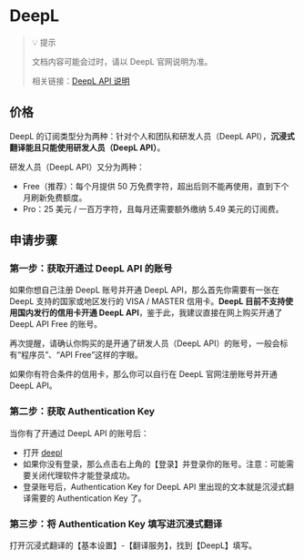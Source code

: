 # DeepL

> 💡 提示 
> 
> 文档内容可能会过时，请以 DeepL 官网说明为准。
> 
> 相关链接：[DeepL API 说明](https://www.deepl.com/zh/pro#developer)

## 价格

DeepL 的订阅类型分为两种：针对个人和团队和研发人员（DeepL API），**沉浸式翻译能且只能使用研发人员（DeepL API）**。

研发人员（DeepL API）又分为两种：

- Free（推荐）：每个月提供 50 万免费字符，超出后则不能再使用，直到下个月刷新免费额度。
- Pro：25 美元 / 一百万字符，且每月还需要额外缴纳 5.49 美元的订阅费。

## 申请步骤

### 第一步：获取开通过 DeepL API 的账号

如果你想自己注册 DeepL 账号并开通 DeepL API，那么首先你需要有一张在 DeepL 支持的国家或地区发行的 VISA / MASTER 信用卡。**DeepL 目前不支持使用国内发行的信用卡开通 DeepL API**，鉴于此，我建议直接在网上购买开通了 DeepL API Free 的账号。

再次提醒，请确认你购买的是开通了研发人员（DeepL API）的账号，一般会标有“程序员”、“API Free”这样的字眼。

如果你有符合条件的信用卡，那么你可以自行在 DeepL 官网注册账号并开通 DeepL API。

### 第二步：获取 Authentication Key

当你有了开通过 DeepL API 的账号后：

- 打开 [deepl](https://www.deepl.com/docs-api/simulator/)
- 如果你没有登录，那么点击右上角的【登录】并登录你的账号。注意：可能需要关闭代理软件才能登录成功。
- 登录账号后，Authentication Key for DeepL API 里出现的文本就是沉浸式翻译需要的 Authentication Key 了。

### 第三步：将 Authentication Key 填写进沉浸式翻译

打开沉浸式翻译的【基本设置】-【翻译服务】，找到【DeepL】填写。

